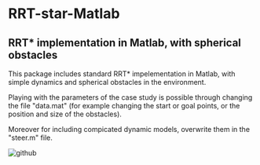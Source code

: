 # RRT-star-Matlab
RRT* implementation in Matlab, with spherical obstacles
---------------------------------------------------------
This package includes standard RRT* impelementation in Matlab, with simple dynamics and spherical obstacles in the environment. 

Playing with the parameters of the case study is possible through changing the file "data.mat" (for example changing the start or goal points, or the position and size of the obstacles). 

Moreover for including compicated dynamic models, overwrite them in the "steer.m" file.

![github](https://user-images.githubusercontent.com/47225763/103433053-78f01e00-4bb8-11eb-887c-9527d54b4de6.jpg)
